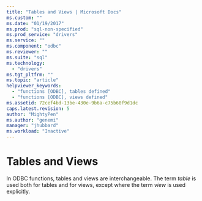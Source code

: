 ```yaml
---
title: "Tables and Views | Microsoft Docs"
ms.custom: ""
ms.date: "01/19/2017"
ms.prod: "sql-non-specified"
ms.prod_service: "drivers"
ms.service: ""
ms.component: "odbc"
ms.reviewer: ""
ms.suite: "sql"
ms.technology: 
  - "drivers"
ms.tgt_pltfrm: ""
ms.topic: "article"
helpviewer_keywords: 
  - "functions [ODBC], tables defined"
  - "functions [ODBC], views defined"
ms.assetid: 72cef4bd-13be-430e-9b6a-c75b60f9d1dc
caps.latest.revision: 5
author: "MightyPen"
ms.author: "genemi"
manager: "jhubbard"
ms.workload: "Inactive"
---
```

# Tables and Views
In ODBC functions, tables and views are interchangeable. The term *table* is used both for tables and for views, except where the term *view* is used explicitly.
